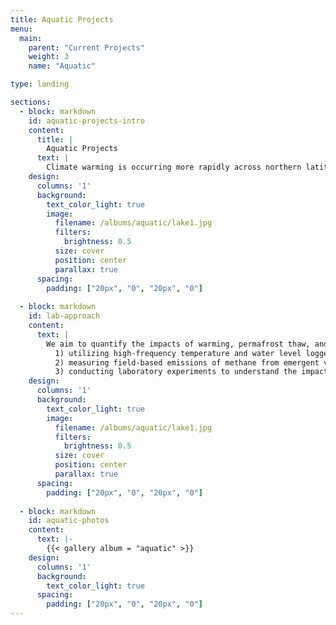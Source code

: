 ```yaml
---
title: Aquatic Projects
menu:
  main:
    parent: "Current Projects"
    weight: 3
    name: "Aquatic"

type: landing

sections:
  - block: markdown
    id: aquatic-projects-intro
    content:
      title: |
        Aquatic Projects
      text: |
        Climate warming is occurring more rapidly across northern latitudes than anywhere else on the planet, with potentially important consequences for aquatic ecosystem function and humans that rely on these waterways. For example, lakes and waterfronts support food webs and biodiversity, regulate the climate through carbon storage and emissions , control water flow and quality, and maintain the health of the oceans through carbon and nutrient capture and transport.
    design:
      columns: '1'
      background:
        text_color_light: true
        image:
          filename: /albums/aquatic/lake1.jpg
          filters: 
            brightness: 0.5
          size: cover
          position: center
          parallax: true
      spacing:
        padding: ["20px", "0", "20px", "0"]  
        
  - block: markdown
    id: lab-approach
    content:
      text: |
        We aim to quantify the impacts of warming, permafrost thaw, and wildfire on water quality, carbon emission and storage, and nutrient cycling using a variety of tools. Examples of our research approaches include:
          1) utilizing high-frequency temperature and water level loggers to assess the factors controlling lake warming and water level drops in northern British Columbia; 
          2) measuring field-based emissions of methane from emergent vegetation in boreal lakes using portable infrared greenhouse gas analyzers; 
          3) conducting laboratory experiments to understand the impact of sediment warming on microbial community composition and potential methane production. 
    design:
      columns: '1'
      background:
        text_color_light: true
        image:
          filename: /albums/aquatic/lake1.jpg
          filters: 
            brightness: 0.5
          size: cover
          position: center
          parallax: true
      spacing:
        padding: ["20px", "0", "20px", "0"]  
        
  - block: markdown
    id: aquatic-photos
    content:
      text: |-
        {{< gallery album = "aquatic" >}}
    design:
      columns: '1'
      background:
        text_color_light: true
      spacing:
        padding: ["20px", "0", "20px", "0"]  
---
```

